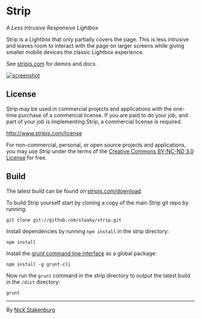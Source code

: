 # Strip

_A Less Intrusive Responsive Lightbox_

Strip is a Lightbox that only partially covers the page. This is less intrusive and leaves room to interact with the page on larger screens while giving smaller mobile devices the classic Lightbox experience.

See [stripjs.com](http://www.stripjs.com) for demos and docs.

[![screenshot](https://cloud.githubusercontent.com/assets/5575/4461686/7d30b62e-48bc-11e4-8698-ab8b5c49c2c3.jpg)](http://www.stripjs.com)

## License

Strip may be used in commercial projects and applications with the one-time purchase of a commercial license. If you are paid to do your job, and part of your job is implementing Strip, a commercial license is required.

http://www.stripjs.com/license

For non-commercial, personal, or open source projects and applications, you may use Strip under the terms of the [Creative Commons BY-NC-ND 3.0 License](http://creativecommons.org/licenses/by-nc-nd/3.0/) for free.

## Build

The latest build can be found on [stripjs.com/download](http://www.stripjs.com/download).

To build Strip yourself start by cloning a copy of the main Strip git repo by running:

```
git clone git://github.com/staaky/strip.git
```

Install dependencies by running `npm install` in the strip directory:

```
npm install
```

Install the [grunt command line interface](https://github.com/gruntjs/grunt-cli) as a global package:

```
npm install -g grunt-cli
```

Now run the `grunt` command in the strip directory to output the latest build in the `/dist` directory:

```
grunt
```

* * *

By [Nick Stakenburg](http://www.nickstakenburg.com)

